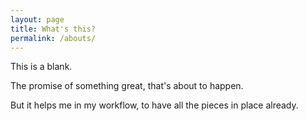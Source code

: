```yaml
---
layout: page
title: What's this?
permalink: /abouts/
---
```


This is a blank.

The promise of something great, that's about to happen.

But it helps me in my workflow, to have all the pieces in place already.
